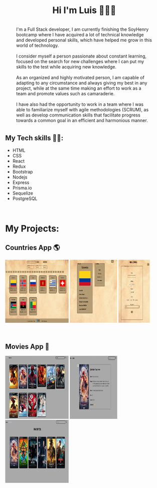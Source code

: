 <h1 align="center"> Hi I'm Luis 👋🧑‍💻</h1>

<p style="margin:35px">
    I'm a Full Stack developer, I am currently finishing the SoyHenry bootcamp where I have acquired a lot of technical knowledge and developed personal skills, which have helped me grow in this world of technology.<br/><br/>
    I consider myself a person passionate about constant learning, focused on the search for new challenges where I can put my skills to the test while acquiring new knowledge.<br/><br/>
    As an organized and highly motivated person, I am capable of adapting to any circumstance and always giving my best in any project, while at the same time making an effort to work as a team and promote values such as camaraderie.<br/><br/>
    I have also had the opportunity to work in a team where I was able to familiarize myself with agile methodologies (SCRUM), as well as develop communication skills that facilitate progress towards a common goal in an efficient and harmonious manner.
</p>


## My Tech skills 🧑‍💻:

<ul>
    <li>HTML</li>
    <li>CSS</li>
    <li>React</li>
    <li>Redux</li>
    <li>Bootstrap</li>
    <li>Nodejs</li>
    <li>Express</li>
    <li>Prisma.io</li>
    <li>Sequelize</li>
    <li>PostgreSQL</li>
    
</ul>

&nbsp;&nbsp;

# My Projects:

<h2>Countries App 🌎</h2>
<p>
<code><img width="40%" height="200px" src="./assets/countries1.png"></code>
<code><img width="30%" height="200px" src="./assets/countries2.png"></code>
<code><img width="20%" height="200px" src="./assets/countries3.png"></code>
</p>

&nbsp;&nbsp;

<h2>Movies App 🎦</h2>
<p>
<code><img width="40%" height="200px" src="./assets/movies1.png"></code>
<code><img width="30%" height="200px" src="./assets/movies2.png"></code>
<code><img width="40%" height="200px" src="./assets/movies3.png"></code>
</p>
